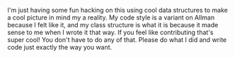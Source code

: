 I'm just having some fun hacking on this using cool data structures to 
make a cool picture in mind my a reality. My code style is a variant on
Allman because I felt like it, and my class structure is what it is 
because it made sense to me when I wrote it that way. If you feel like
contributing that's super cool! You don't have to do any of that. Please
do what I did and write code just exactly the way you want.

